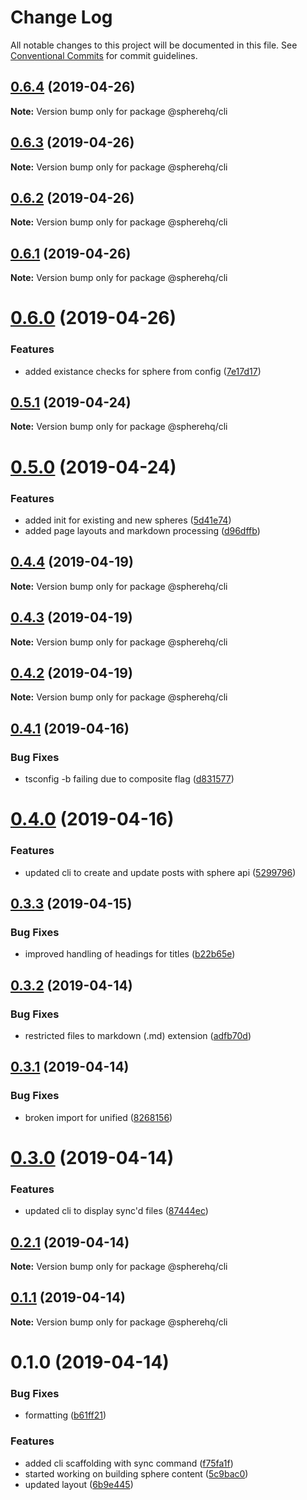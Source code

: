 # Change Log

All notable changes to this project will be documented in this file.
See [Conventional Commits](https://conventionalcommits.org) for commit guidelines.

## [0.6.4](https://github.com/spherehq/sphere/compare/@spherehq/cli@0.6.3...@spherehq/cli@0.6.4) (2019-04-26)

**Note:** Version bump only for package @spherehq/cli





## [0.6.3](https://github.com/spherehq/sphere/compare/@spherehq/cli@0.6.2...@spherehq/cli@0.6.3) (2019-04-26)

**Note:** Version bump only for package @spherehq/cli





## [0.6.2](https://github.com/spherehq/sphere/compare/@spherehq/cli@0.6.1...@spherehq/cli@0.6.2) (2019-04-26)

**Note:** Version bump only for package @spherehq/cli





## [0.6.1](https://github.com/spherehq/sphere/compare/@spherehq/cli@0.6.0...@spherehq/cli@0.6.1) (2019-04-26)

**Note:** Version bump only for package @spherehq/cli





# [0.6.0](https://github.com/spherehq/sphere/compare/@spherehq/cli@0.5.1...@spherehq/cli@0.6.0) (2019-04-26)


### Features

* added existance checks for sphere from config ([7e17d17](https://github.com/spherehq/sphere/commit/7e17d17))





## [0.5.1](https://github.com/spherehq/sphere/compare/@spherehq/cli@0.5.0...@spherehq/cli@0.5.1) (2019-04-24)

**Note:** Version bump only for package @spherehq/cli





# [0.5.0](https://github.com/spherehq/sphere/compare/@spherehq/cli@0.4.4...@spherehq/cli@0.5.0) (2019-04-24)


### Features

* added init for existing and new spheres ([5d41e74](https://github.com/spherehq/sphere/commit/5d41e74))
* added page layouts and markdown processing ([d96dffb](https://github.com/spherehq/sphere/commit/d96dffb))





## [0.4.4](https://github.com/spherehq/sphere/compare/@spherehq/cli@0.4.3...@spherehq/cli@0.4.4) (2019-04-19)

**Note:** Version bump only for package @spherehq/cli

## [0.4.3](https://github.com/spherehq/sphere/compare/@spherehq/cli@0.4.2...@spherehq/cli@0.4.3) (2019-04-19)

**Note:** Version bump only for package @spherehq/cli

## [0.4.2](https://github.com/spherehq/sphere/compare/@spherehq/cli@0.4.1...@spherehq/cli@0.4.2) (2019-04-19)

**Note:** Version bump only for package @spherehq/cli

## [0.4.1](https://github.com/spherehq/sphere/compare/@spherehq/cli@0.4.0...@spherehq/cli@0.4.1) (2019-04-16)

### Bug Fixes

- tsconfig -b failing due to composite flag ([d831577](https://github.com/spherehq/sphere/commit/d831577))

# [0.4.0](https://github.com/spherehq/sphere/compare/@spherehq/cli@0.3.3...@spherehq/cli@0.4.0) (2019-04-16)

### Features

- updated cli to create and update posts with sphere api ([5299796](https://github.com/spherehq/sphere/commit/5299796))

## [0.3.3](https://github.com/spherehq/sphere/compare/@spherehq/cli@0.3.2...@spherehq/cli@0.3.3) (2019-04-15)

### Bug Fixes

- improved handling of headings for titles ([b22b65e](https://github.com/spherehq/sphere/commit/b22b65e))

## [0.3.2](https://github.com/spherehq/sphere/compare/@spherehq/cli@0.3.1...@spherehq/cli@0.3.2) (2019-04-14)

### Bug Fixes

- restricted files to markdown (.md) extension ([adfb70d](https://github.com/spherehq/sphere/commit/adfb70d))

## [0.3.1](https://github.com/spherehq/sphere/compare/@spherehq/cli@0.3.0...@spherehq/cli@0.3.1) (2019-04-14)

### Bug Fixes

- broken import for unified ([8268156](https://github.com/spherehq/sphere/commit/8268156))

# [0.3.0](https://github.com/spherehq/sphere/compare/@spherehq/cli@0.2.1...@spherehq/cli@0.3.0) (2019-04-14)

### Features

- updated cli to display sync'd files ([87444ec](https://github.com/spherehq/sphere/commit/87444ec))

## [0.2.1](https://github.com/spherehq/sphere/compare/@spherehq/cli@0.1.1...@spherehq/cli@0.2.1) (2019-04-14)

**Note:** Version bump only for package @spherehq/cli

## [0.1.1](https://github.com/spherehq/sphere/compare/@spherehq/cli@0.1.0...@spherehq/cli@0.1.1) (2019-04-14)

**Note:** Version bump only for package @spherehq/cli

# 0.1.0 (2019-04-14)

### Bug Fixes

- formatting ([b61ff21](https://github.com/spherehq/sphere/commit/b61ff21))

### Features

- added cli scaffolding with sync command ([f75fa1f](https://github.com/spherehq/sphere/commit/f75fa1f))
- started working on building sphere content ([5c9bac0](https://github.com/spherehq/sphere/commit/5c9bac0))
- updated layout ([6b9e445](https://github.com/spherehq/sphere/commit/6b9e445))
